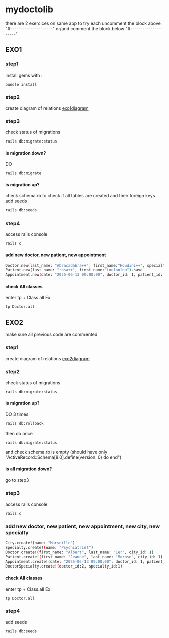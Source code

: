 # mydoctolib

there are 2 exercices on same app
to try each uncomment the block above "#---------------------"
or/and comment the block below "#---------------------"
## EXO1
### step1
install gems with :
```bash
bundle install
```

### step2
create diagram of relations
[exo1diagram](exo1.drawio)

### step3
check status of migrations
```bash
rails db:migrate:status
```

#### is migration down?
DO
```bash
rails db:migrate
```

#### is migration up?
check schema.rb to check if all tables are created and their foreign keys
add seeds
```bash
rails db:seeds
```

### step4
access rails console
```bash
rails c
```
#### add new doctor, new patient, new appointment
```bash
Doctor.new(last_name: "Abracadabra++", first_name:"Houdini++", specialty: "GP", zip_code: "92100").save
Patient.new(last_name: "rosa++", first_name:"Louloulou").save
Appointment.new(date: "2025-06-13 09:00:00", doctor_id: 1, patient_id: 1).save
```
#### check All classes
enter tp + Class.all
Ex:
```bash
tp Doctor.all
```

## EXO2
make sure all previous code are commented
### step1
create diagram of relations
[exo2diagram](exo2.drawio)

### step2
check status of migrations
```bash
rails db:migrate:status
```

#### is migration up?
DO 3 times
```bash
rails db:rollback
```
then do once
```bash
rails db:migrate:status
```
and check schema.rb is empty (should have only "ActiveRecord::Schema[8.0].define(version: 0) do
end")

#### is all migration down?
go to step3

### step3

access rails console
```bash
rails c
```
### add new doctor, new patient, new appointment, new city, new specialty
```bash
City.create!(name: "Marseille")
Specialty.create!(name: "Psychiatrist")
Doctor.create!(first_name: "Albert", last_name: "1er", city_id: 1)
Patient.create!(first_name: "Jeanne", last_name: "Morose", city_id: 1)
Appointment.create!(date: "2025-06-13 09:00:00", doctor_id: 1, patient_id: 1, city_id:1)
DoctorSpecialty.create!(doctor_id:2, specialty_id:1)
```

#### check All classes
enter tp + Class.all
Ex:
```bash
tp Doctor.all
```

### step4
add seeds
```bash
rails db:seeds
```